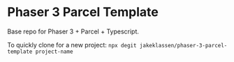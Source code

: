 # Phaser 3 Parcel Template

Base repo for Phaser 3 + Parcel + Typescript.

To quickly clone for a new project: `npx degit jakeklassen/phaser-3-parcel-template project-name`
